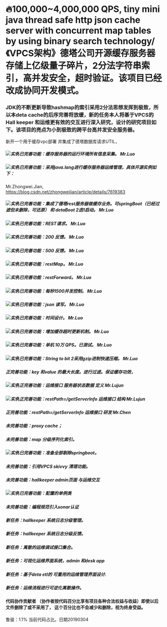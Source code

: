 # 🔥100,000~4,000,000 QPS, tiny mini java thread safe http json cache server with concurrent map tables by using binary search technology/《VPCS架构》德塔公司开源缓存服务器 存储上亿级量子碎片，2分法字符串索引，高并发安全，超时验证。该项目已经改成协同开发模式。
### JDK的不断更新导致hashmap的索引采用2分法思想发挥到极致，所以本deta cache的后序完善将放缓，新的任务本人将基于VPCS的Hall keeper 和运维更有效的交互进行深入研究，设计的研究项目如下。该项目的亮点为小到极致的跨平台高并发安全服务器。
新开一个用于缓存vpc部署 并集成了德塔数据库请求UTIL，
##### ![实例](http://progressed.io/bar/100?title=completed)已完善功能：缓存服务器的运行环境所有信息采集。 Mr.Luo
##### ![实例](http://progressed.io/bar/100?title=completed)已完善功能：采用java.lang进行缓存服务器运维管理，具体开源实例如下：
Mr.Zhongwei.Jian, https://blog.csdn.net/zhongweijian/article/details/7619383
##### ![实例](http://progressed.io/bar/100?title=completed)已完善功能：集成了德塔rest服务器做缓存业务。可springBoot（已经过滤但未删除，可还原） 和 detaBoot 2选1启动。 Mr.Luo
##### ![实例](http://progressed.io/bar/100?title=completed)已完善功能：REST请求。 Mr.Luo
##### ![实例](http://progressed.io/bar/100?title=completed)已完善功能：200 反馈。 Mr.Luo
##### ![实例](http://progressed.io/bar/100?title=completed)已完善功能：500 反馈。 Mr.Luo
##### ![实例](http://progressed.io/bar/100?title=completed)已完善功能：restMap。 Mr.Luo
##### ![实例](http://progressed.io/bar/100?title=completed)已完善功能：restForward。 Mr.Luo
##### ![实例](http://progressed.io/bar/100?title=completed)已完善功能：每秒1500并发控制。 Mr.Luo
##### ![实例](http://progressed.io/bar/100?title=completed)已完善功能：json 读写。 Mr.Luo
##### ![实例](http://progressed.io/bar/100?title=completed)已完善功能：时间设计。 Mr.Luo
##### ![实例](http://progressed.io/bar/100?title=completed)已完善功能：增加缓存超时更新机制。 Mr.Luo
##### ![实例](http://progressed.io/bar/100?title=completed)已完善功能：单机 10万 QPS。已测试。 Mr.Luo
##### ![实例](http://progressed.io/bar/100?title=completed)已完善功能：String to bit 2采用gzip进制快速压缩。 Mr.Luo

##### 正完善功能：key 和value 的最大长度。进行过滤。保证缓存功效，
 
##### ![实例](http://progressed.io/bar/70?title=completed)正完善功能：运维接口 服务器状态数据 定义   Mr.Lujun
##### ![实例](http://progressed.io/bar/80?title=completed)正完善功能：restPath=/getServerInfo 运维接口 结构   Mr.Lujun
##### 正完善功能：restPath=/getServerInfo 运维接口 研发   Mr.Chen

##### 未完善功能：proxy cache；
##### 未完善功能：map 分级序列化索引。
##### ![实例](http://progressed.io/bar/100?title=completed)已完善功能：准备全部剔除springboot。  
##### 未完善功能：引用VPCS skivvy 清理功能。
##### 未完善功能：hallkeeper admin页面 与运维交互
##### ![实例](http://progressed.io/bar/100?title=completed)已完善功能：配置的单例类
##### 未完善功能：编程规范引入sonar认证

##### 新任务：hallkeeper 系统日志分级管理。
##### 新任务：hallkeeper 系统日志分级反馈。
##### 新任务：离散的运维调试接口集合。
##### 新任务：可视化运维界面系统，admin 和desk app
##### 新任务：基于deta etl的 可重用的运维管理界面设计.
##### 新任务：运维流程进行可逆化离散操作。

#### 代码协作贡献者 （协作者按代码百分比享有项目各种合法权益与收益）即使以后文件删除了或不采用了， 这个百分比也不会减少和删除，视为终身受益。
鲁骏：1.1% 当前代码占比。日期20190304



